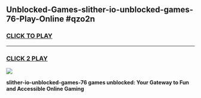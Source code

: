 
## Unblocked-Games-slither-io-unblocked-games-76-Play-Online #qzo2n
<h3>
<a href="https://news.freeplayer.one?title=slither-io-unblocked-games-76&ref=3">CLICK TO PLAY</a></h3>
<hr>

<h3>
<a href="https://news.freeplayer.one?title=slither-io-unblocked-games-76&ref=3">CLICK 2 PLAY</a>
  
</h3>

<a href="https://news.freeplayer.one?title=slither-io-unblocked-games-76&ref=3"><img src="https://clearcache.store/games.png"></a>


**slither-io-unblocked-games-76 games unblocked: Your Gateway to Fun and Accessible Online Gaming**
